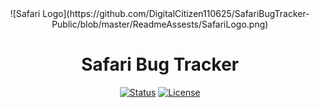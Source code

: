 <div align="center">
![Safari Logo](https://github.com/DigitalCitizen110625/SafariBugTracker-Public/blob/master/ReadmeAssests/SafariLogo.png)
</div>

# <h1 align="center">Safari Bug Tracker</h1>
 
<div align="center">
 
  [![Status](https://img.shields.io/badge/status-active-success.svg?style=for-the-badge)]() 
  [![License](https://img.shields.io/badge/license-MIT-blue.svg?style=for-the-badge)](/LICENSE)
  
</div>
